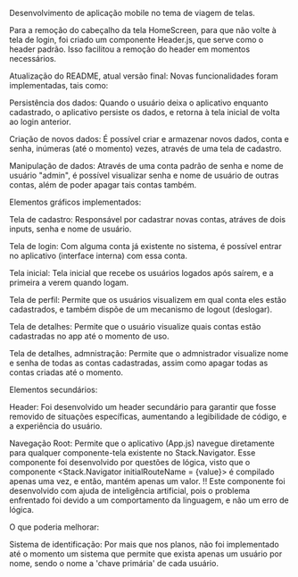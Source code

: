 Desenvolvimento de aplicação mobile no tema de viagem de telas.

Para a remoção do cabeçalho da tela HomeScreen, para que não volte à tela de login, foi criado um componente Header.js, que serve como o header padrão.
Isso facilitou a remoção do header em momentos necessários.

Atualização do README, atual versão final:
Novas funcionalidades foram implementadas, tais como:

Persistência dos dados: Quando o usuário deixa o aplicativo enquanto cadastrado, o aplicativo persiste os dados, e retorna à tela inicial de volta ao login anterior.

Criação de novos dados: É possível criar e armazenar novos dados, conta e senha, inúmeras (até o momento) vezes, através de uma tela de cadastro.

Manipulação de dados: Através de uma conta padrão de senha e nome de usuário "admin", é possível visualizar senha e nome de usuário de outras contas, além de poder apagar tais contas também.



Elementos gráficos implementados:



Tela de cadastro: Responsável por cadastrar novas contas, atráves de dois inputs, senha e nome de usuário.

Tela de login: Com alguma conta já existente no sistema, é possível entrar no aplicativo (interface interna) com essa conta.

Tela inicial: Tela inicial que recebe os usuários logados após saírem, e a primeira a verem quando logam.

Tela de perfil: Permite que os usuários visualizem em qual conta eles estão cadastrados, e também dispõe de um mecanismo de logout (deslogar).

Tela de detalhes: Permite que o usuário visualize quais contas estão cadastradas no app até o momento de uso.

Tela de detalhes, admnistração: Permite que o admnistrador visualize nome e senha de todas as contas cadastradas, assim como apagar todas as contas criadas até o momento.



Elementos secundários:



Header: Foi desenvolvido um header secundário para garantir que fosse removido de situações específicas, aumentando a legibilidade de código, e a experiência do usuário.

Navegação Root: Permite que o aplicativo (App.js) navegue diretamente para qualquer componente-tela existente no Stack.Navigator. Esse componente foi desenvolvido por questões de lógica, visto que o componente <Stack.Navigator initialRouteName = {value}> é compilado apenas uma vez, e então, mantém apenas um valor.
!<Detalhe>! Este componente foi desenvolvido com ajuda de inteligência artificial, pois o problema enfrentado foi devido a um comportamento da linguagem, e não um erro de lógica.

O que poderia melhorar:

Sistema de identificação: Por mais que nos planos, não foi implementado até o momento um sistema que permite que exista apenas um usuário por nome, sendo o nome a 'chave primária' de cada usuário.